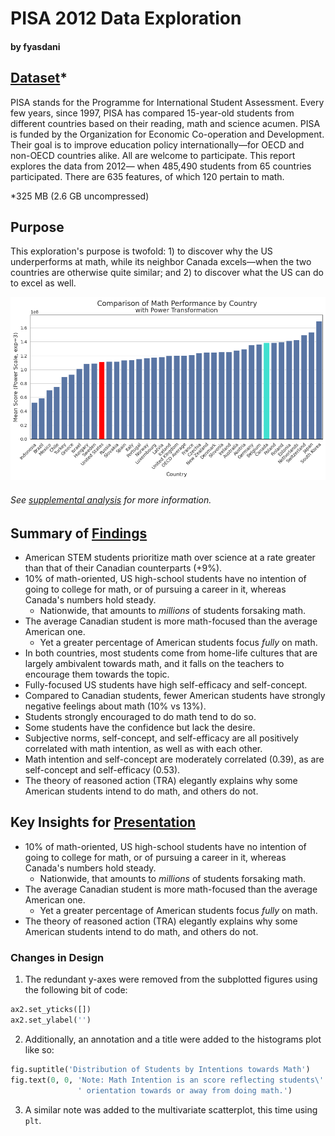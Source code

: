 # PISA 2012 Data Exploration
#### by fyasdani

## [Dataset](https://www.google.com/url?q=https://s3.amazonaws.com/udacity-hosted-downloads/ud507/pisa2012.csv.zip&sa=D&ust=1581581520574000)\*

PISA stands for the Programme for International Student Assessment. Every few
years, since 1997, PISA has compared 15-year-old students from different
countries based on their reading, math and science acumen. PISA is funded by
the Organization for Economic Co-operation and Development. Their goal is to
improve education policy internationally—for OECD and non-OECD countries alike.
All are welcome to participate. This report explores the data from 2012—
when 485,490 students from 65 countries participated. There are 635 features,
of which 120 pertain to math.

\*325 MB (2.6 GB uncompressed)

## Purpose

This exploration's purpose is twofold: 1) to discover why the US underperforms
at math, while its neighbor Canada excels—when the two countries are otherwise
quite similar; and 2) to discover what the US can do to excel as well.

![barplot comparing math performance of countries](added-analysis/math_perf.png)

###### See [supplemental analysis](https://raw.githack.com/fyasdani/pisa-exploration/main/added-analysis/supplemental.html) for more information.

## Summary of [Findings](https://raw.githack.com/fyasdani/pisa-exploration/main/exploration.html)

-   American STEM students prioritize math over science at a rate greater than
    that of their Canadian counterparts (+9%).
-   10% of math-oriented, US high-school students have no intention of going to
    college for math, or of pursuing a career in it, whereas Canada's numbers
    hold steady.
    -   Nationwide, that amounts to *millions* of students forsaking math.
-   The average Canadian student is more math-focused than the average American
    one.
    -   Yet a greater percentage of American students focus *fully* on math.
-   In both countries, most students come from home-life cultures that are
    largely ambivalent towards math, and it falls on the teachers to encourage
    them towards the topic.
-   Fully-focused US students have high self-efficacy and self-concept.
-   Compared to Canadian students, fewer American students have strongly
    negative feelings about math (10% vs 13%).
-   Students strongly encouraged to do math tend to do so.
-   Some students have the confidence but lack the desire.
-   Subjective norms, self-concept, and self-efficacy are all positively
    correlated with math intention, as well as with each other.
-   Math intention and self-concept are moderately correlated (0.39), as are
    self-concept and self-efficacy (0.53).
-   The theory of reasoned action (TRA) elegantly explains why some American
    students intend to do math, and others do not.

## Key Insights for [Presentation](https://raw.githack.com/fyasdani/pisa-exploration/main/explanation.slides.html#/)

-   10% of math-oriented, US high-school students have no intention of going to
    college for math, or of pursuing a career in it, whereas Canada's numbers
    hold steady.
    -   Nationwide, that amounts to *millions* of students forsaking math.
-   The average Canadian student is more math-focused than the average American
    one.
    -   Yet a greater percentage of American students focus *fully* on math.
-   The theory of reasoned action (TRA) elegantly explains why some American
    students intend to do math, and others do not.

### Changes in Design

1)  The redundant y-axes were removed from the subplotted figures using the
    following bit of code:

```python
ax2.set_yticks([])
ax2.set_ylabel('')
```

2)  Additionally, an annotation and a title were added to the histograms plot
    like so:

```python
fig.suptitle('Distribution of Students by Intentions towards Math')
fig.text(0, 0, 'Note: Math Intention is an score reflecting students\'' 
               ' orientation towards or away from doing math.')
```

3)  A similar note was added to the multivariate scatterplot, this time using
    `plt`.
